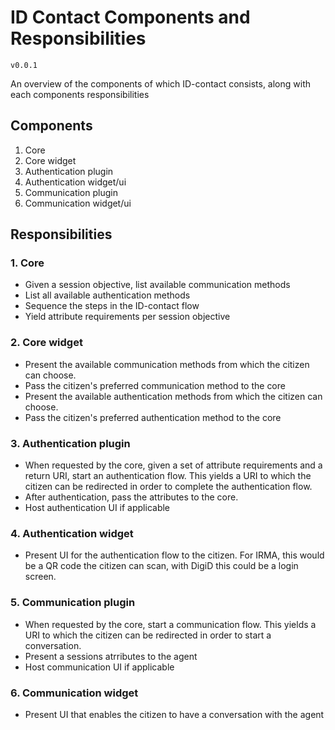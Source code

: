 # ID Contact Components and Responsibilities
`v0.0.1`

An overview of the components of which ID-contact consists, along with each components responsibilities

## Components
 1. Core
 2. Core widget
 3. Authentication plugin
 4. Authentication widget/ui
 5. Communication plugin
 6. Communication widget/ui

## Responsibilities

### 1. Core
- Given a session objective, list available communication methods
- List all available authentication methods
- Sequence the steps in the ID-contact flow
- Yield attribute requirements per session objective

### 2. Core widget
- Present the available communication methods from which the citizen can choose.
- Pass the citizen's preferred communication method to the core
- Present the available authentication methods from which the citizen can choose.
- Pass the citizen's preferred authentication method to the core

### 3. Authentication plugin
- When requested by the core, given a set of attribute requirements and a return URI, start an authentication flow. This yields a URI to which the citizen can be redirected in order to complete the authentication flow.
- After authentication, pass the attributes to the core.
- Host authentication UI if applicable

### 4. Authentication widget
- Present UI for the authentication flow to the citizen. For IRMA, this would be a QR code the citizen can scan, with DigiD this could be a login screen.

### 5. Communication plugin
- When requested by the core, start a communication flow. This yields a URI to which the citizen can be redirected in order to start a conversation.
- Present a sessions atrributes to the agent
- Host communication UI if applicable

### 6. Communication widget
- Present UI that enables the citizen to have a conversation with the agent